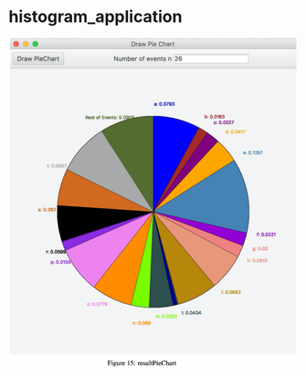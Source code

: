 # histogram_application

![Image test](https://github.com/jlroldanroldan/histogram_application/blob/master/histagram_result.png)
